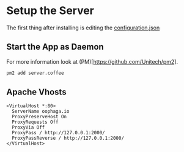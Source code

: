 # Setup the Server
The first thing after installing is editing the [configuration.json](configuration.json)

## Start the App as Daemon
For more information look at (PM)[https://github.com/Unitech/pm2].
```sh
pm2 add server.coffee
```

## Apache Vhosts
```
<VirtualHost *:80>
  ServerName oophaga.io
  ProxyPreserveHost On
  ProxyRequests Off
  ProxyVia Off
  ProxyPass / http://127.0.0.1:2000/
  ProxyPassReverse / http://127.0.0.1:2000/
</VirtualHost>
```

